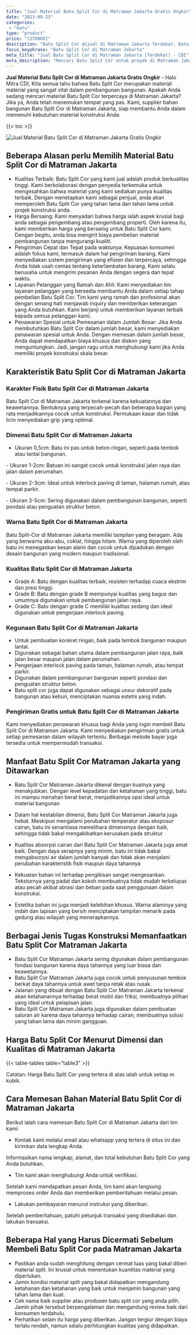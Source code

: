 ```yaml
---
title: "Jual Material Batu Split Cor di Matraman Jakarta Gratis Ongkir"
date: "2023-09-23"
categories:
 - "batu"
type: "product"
price: "[270000]"
description: "Batu Split Cor dijual di Matraman Jakarta Terdekat. Batu Split Cor ini sering digunakan dalam proyek konstruksi sebagai campuran beton yang terpilih dan tahan lama. Silakan hubungi kami untuk informasi lebih lanjut."
focus_keyphrase: "Batu Split Cor di Matraman Jakarta"
meta_title: "Jual Batu Split Cor di Matraman Jakarta [Terdekat] - CDI"
meta_description: "Mencari Batu Split Cor untuk proyek di Matraman Jakarta? Kami menyediakan Batu Split Cor berkualitas untuk material cor beton. Segera dapatkan penawaran terbaik."
---
```


**Jual Material Batu Split Cor di Matraman Jakarta Gratis Ongkir** - Halo Mitra CDI, Kita semua tahu bahwa Batu Split Cor merupakan material material yang sangat vital dalam pembangunan bangunan. Apakah Anda sedang mencari material Batu Split Cor terpercaya di Matraman Jakarta? Jika ya, Anda telah menemukan tempat yang pas. Kami, supplier bahan bangunan Batu Split Cor di Matraman Jakarta, siap membantu Anda dalam memenuhi kebutuhan material konstruksi Anda.

{{< toc >}}

![Jual Material Batu Split Cor di Matraman Jakarta Gratis Ongkir](/images/batu/batu-split-21.jpg)

## Beberapa Alasan perlu Memilih Material Batu Split Cor di Matraman Jakarta

*   Kualitas Terbaik: Batu Split Cor yang kami jual adalah produk berkualitas tinggi. Kami berkolaborasi dengan penyedia terkemuka untuk mengesahkan bahwa material yang kami sediakan punya kualitas terbaik. Dengan menetapkan kami sebagai penjual, anda akan memperoleh Batu Split Cor yang tahan lama dan tahan lama untuk projek konstruksi anda.
*   Harga Bersaing: Kami menyadari bahwa harga ialah aspek krusial bagi anda sebagai pengembang atau pengembang properti. Oleh karena itu, kami memberikan harga yang bersaing untuk Batu Split Cor kami. Dengan begitu, anda bisa mengirit biaya pembelian material pembangunan tanpa mengurangi kualiti.
*   Pengiriman Cepat dan Tepat pada waktunya: Kepuasan konsumen adalah fokus kami, termasuk dalam hal pengiriman barang. Kami menyediakan sistem pengiriman yang efisien dan terpercaya, sehingga Anda tidak usah cemas tentang keterlambatan barang. Kami selalu berusaha untuk mengirim pesanan Anda dengan segera dan tepat waktu.
*   Layanan Pelanggan yang Ramah dan Ahli: Kami menyediakan tim layanan pelanggan yang bersedia membantu Anda dalam setiap tahap pembelian Batu Split Cor. Tim kami yang ramah dan profesional akan dengan senang hati menjawab inquiry dan memberikan keterangan yang Anda butuhkan. Kami berjanji untuk memberikan layanan terbaik kepada semua pelanggan kami.
*   Penawaran Spesial untuk Pemesanan dalam Jumlah Besar: Jika Anda membutuhkan Batu Split Cor dalam jumlah besar, kami menyediakan penawaran spesial untuk Anda. Dengan memesan dalam jumlah besar, Anda dapat mendapatkan biaya khusus dan diskon yang menguntungkan. Jadi, jangan ragu untuk menghubungi kami jika Anda memiliki proyek konstruksi skala besar.

## Karakteristik Batu Split Cor di Matraman Jakarta

### Karakter Fisik Batu Split Cor di Matraman Jakarta

Batu Split Cor di Matraman Jakarta terkenal karena kekuatannya dan keawetannya. Bentuknya yang terpecah-pecah dan beberapa bagian yang rata menjadikannya cocok untuk konstruksi. Permukaan kasar dan tidak licin menyediakan grip yang optimal.

### Dimensi Batu Split Cor di Matraman Jakarta

- Ukuran 0,5cm: Batu ini pas untuk beton ringan, seperti pada tembok atau lantai bangunan.  

\- Ukuran 1-2cm: Batuan ini sangat cocok untuk konstruksi jalan raya dan jalan dalam perumahan.  

\- Ukuran 2-3cm: Ideal untuk interlock paving di taman, halaman rumah, atau tempat parkir.  

\- Ukuran 3-5cm: Sering digunakan dalam pembangunan bangunan, seperti pondasi atau penguatan struktur beton.

### Warna Batu Split Cor di Matraman Jakarta

Batu Split-Cor di Matraman Jakarta memiliki tampilan yang beragam. Ada yang berwarna abu-abu, coklat, hingga hitam. Warna yang diperoleh oleh batu ini menegaskan kesan alami dan cocok untuk dipadukan dengan desain bangunan yang modern maupun tradisional.

### Kualitas Batu Split Cor di Matraman Jakarta

*   Grade A: Batu dengan kualitas terbaik, resisten terhadap cuaca ekstrim dan presi tinggi.
*   Grade B: Batu dengan grade B mempunyai kualitas yang bagus dan umumnya digunakan untuk pembangunan jalan raya.
*   Grade C: Batu dengan grade C memiliki kualitas sedang dan ideal digunakan untuk pengerjaan interlock paving.

### Kegunaan Batu Split Cor di Matraman Jakarta

*   Untuk pembuatan konkret ringan, baik pada tembok bangunan maupun lantai.
*   Digunakan sebagai bahan utama dalam pembangunan jalan raya, baik jalan besar maupun jalan dalam perumahan.
*   Pengerjaan interlock paving pada taman, halaman rumah, atau tempat parkir.
*   Digunakan dalam pembangunan bangunan seperti pondasi dan penguatan struktur beton.
*   Batu split cor juga dapat digunakan sebagai unsur dekoratif pada bangunan atau kebun, menciptakan nuansa estetis yang indah.

### Pengiriman Gratis untuk Batu Split Cor di Matraman Jakarta

Kami menyediakan penawaran khusus bagi Anda yang ingin membeli Batu Split Cor di Matraman Jakarta. Kami menyediakan pengiriman gratis untuk setiap pemesanan dalam wilayah tertentu. Berbagai metode bayar juga tersedia untuk mempermudah transaksi.

## Manfaat Batu Split Cor Matraman Jakarta yang Ditawarkan

*   Batu Split Cor Matraman Jakarta dikenal dengan kuatnya yang menakjubkan. Dengan level kepadatan dan ketahanan yang tinggi, batu ini mampu menahan berat berat, menjadikannya opsi ideal untuk material bangunan

*   Dalam hal kestabilan dimensi, Batu Split Cor Matraman Jakarta juga hebat. Meskipun mengalami perubahan temperatur atau eksposur cairan, batu ini senantiasa memelihara dimensinya dengan baik, sehingga tidak bakal mengakibatkan kerusakan pada struktur

*   Kualitas absorpsi cairan dari Batu Split Cor Matraman Jakarta juga amat baik. Dengan daya serapnya yang minim, batu ini tidak bakal mengabsorpsi air dalam jumlah banyak dan tidak akan menjalani perubahan karakteristik fisik maupun daya tahannya

*   Kekuatan bahan ini terhadap pengikisan sangat mengesankan. Teksturnya yang padat dan kokoh membuatnya tidak mudah terkelupas atau pecah akibat abrasi dan beban pada saat penggunaan dalam konstruksi.
*   Estetika bahan ini juga menjadi kelebihan khusus. Warna alaminya yang indah dan lapisan yang bersih menciptakan tampilan menarik pada gedung atau wilayah yang menerapkannya.

## Berbagai Jenis Tugas Konstruksi Memanfaatkan Batu Split Cor Matraman Jakarta

*   Batu Split Cor Matraman Jakarta sering digunakan dalam pembangunan fondasi bangunan karena daya tahannya yang luar biasa dan keawetannya.
*   Batu Split Cor Matraman Jakarta juga cocok untuk penyusunan tembok berkat daya tahannya untuk awet tanpa retak atau rusak.
*   Jalanan yang dibuat dengan Batu Split Cor Matraman Jakarta terkenal akan ketahanannya terhadap berat mobil dan friksi, membuatnya pilihan yang ideal untuk pelapisan jalan.
*   Batu Split Cor Matraman Jakarta juga digunakan dalam pembuatan saluran air karena daya tahannya terhadap cairan, membuatnya solusi yang tahan lama dan minim gangguan.

## Harga Batu Split Cor Menurut Dimensi dan Kualitas di Matraman Jakarta

{{< table-tables table="table3" >}}

Catatan: Harga Batu Split Cor yang tertera di atas ialah untuk setiap m kubik.

## Cara Memesan Bahan Material Batu Split Cor di Matraman Jakarta

Berikut ialah cara memesan Batu Split Cor di Matraman Jakarta dari tim kami:

*   Kontak kami melalui email atau whatsapp yang tertera di situs ini dan kirimkan data lengkap Anda.

Informasikan nama lengkap, alamat, dan total kebutuhan Batu Split Cor yang Anda butuhkan.
*   Tim kami akan menghubungi Anda untuk verifikasi.

Setelah kami mendapatkan pesan Anda, tim kami akan langsung memproses order Anda dan memberikan pemberitahuan melalui pesan.
*   Lakukan pembayaran menurut instruksi yang diberikan.

Setelah pemberitahuan, patuhi petunjuk transaksi yang disediakan dan lakukan transaksi.

## Beberapa Hal yang Harus Dicermati Sebelum Membeli Batu Split Cor pada Matraman Jakarta

*   Pastikan anda sudah menghitung dengan cermat luas yang bakal diberi material split. Ini krusial untuk menentukan kuantitas material yang diperlukan.
*   Jamin kondisi material split yang bakal didapatkan mengandung ketahanan dan ketahanan yang baik untuk menjamin bangunan yang tahan lama dan kuat.
*   Cek nama baik supplier atau produsen batu split cor yang anda pilih. Jamin pihak tersebut berpengalaman dan mengandung review baik dari konsumen terdahulu.
*   Perhatikan selain itu harga yang diberikan. Jangan tergiur dengan biaya terlalu rendah, namun selalu perhitungkan kualitas yang didapatkan.